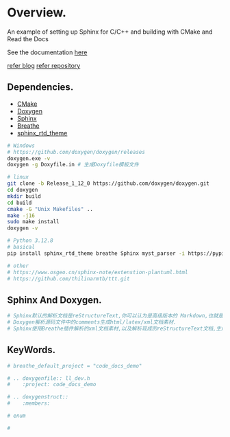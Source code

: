# Overview.
An example of setting up Sphinx for C/C++ and building with CMake and Read the Docs

See the documentation [here](https://cpp-documentation-example.readthedocs.io/en/latest/)

[refer blog](https://devblogs.microsoft.com/cppblog/clear-functional-c-documentation-with-sphinx-breathe-doxygen-cmake/)
[refer repository](https://github.com/TartanLlama/cpp-documentation-example.git)

## Dependencies.

- [CMake](https://cmake.org/download/)
- [Doxygen](http://www.doxygen.nl/download.html)
- [Sphinx](https://www.sphinx-doc.org/en/master/usage/installation.html)
- [Breathe](https://pypi.org/project/breathe/)
- [sphinx_rtd_theme](https://github.com/rtfd/sphinx_rtd_theme)

```sh
# Windows
# https://github.com/doxygen/doxygen/releases
doxygen.exe -v
doxygen -g Doxyfile.in # 生成Doxyfile模板文件

# linux
git clone -b Release_1_12_0 https://github.com/doxygen/doxygen.git
cd doxygen
mkdir build
cd build
cmake -G "Unix Makefiles" ..
make -j16
sudo make install
doxygen -v

# Python 3.12.8
# basical
pip install sphinx_rtd_theme breathe Sphinx myst_parser -i https://pypi.tuna.tsinghua.edu.cn/simple

# other
# https://www.osgeo.cn/sphinx-note/extenstion-plantuml.html
# https://github.com/thilinarmtb/ttt.git
```

## Sphinx And Doxygen.

```sh
# Sphinx默认的解析文档是reStructureText,你可以认为是高级版本的 Markdown,也就是比它功能更强大。并生成html文件,托管到Read the Docs.
# Doxygen解析源码文件中的comments生成html/latex/xml文档素材.
# Sphinx使用Breathe插件解析的xml文档素材,以及解析现成的reStructureText文档,生成最后的HTML或者其他文档类型.
```

## KeyWords.

```sh
# breathe_default_project = "code_docs_demo"

# .. doxygenfile:: ll_dev.h
#    :project: code_docs_demo

# .. doxygenstruct:: 
#    :members:

# enum

# 
```
